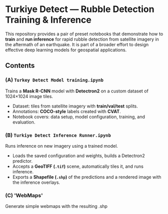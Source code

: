 
# Turkiye Detect — Rubble Detection Training & Inference
This repository provides a pair of preset notebooks that demonstrate how to **train** and **run inference** for rapid rubble detection from satellite imagery in the aftermath of an earthquake. It is part of a broader effort to design effective deep learning models for geospatial applications.

## Contents

### (A) `Turkey Detect Model training.ipynb`
Trains a **Mask R-CNN** model with **Detectron2** on a custom dataset of 1024×1024 image tiles.
- Dataset: tiles from satellite imagery with **train/val/test** splits.
- Annotations: **COCO-style** labels created with **CVAT**.
- Notebook covers: data setup, model configuration, training, and evaluation.

### (B) `Turkiye Detect Inference Runner.ipynb`
Runs inference on new imagery using a trained model.
- Loads the saved configuration and weights, builds a Detectron2 predictor.
- Accepts a **GeoTIFF (`.tif`)** scene, automatically tiles it, and runs inference.
- Exports a **Shapefile (`.shp`)** of the predictions and a rendered image with the inference overlays.


### (C) 'WebMaps'
Generate simple webmaps with the resulting .shp

